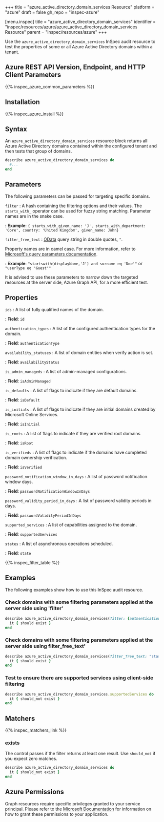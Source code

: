 +++
title = "azure_active_directory_domain_services Resource"
platform = "azure"
draft = false
gh_repo = "inspec-azure"

[menu.inspec]
title = "azure_active_directory_domain_services"
identifier = "inspec/resources/azure/azure_active_directory_domain_services Resource"
parent = "inspec/resources/azure"
+++

Use the `azure_active_directory_domain_services` InSpec audit resource to test the properties of some or all Azure Active Directory domains within a tenant.

## Azure REST API Version, Endpoint, and HTTP Client Parameters

{{% inspec_azure_common_parameters %}}

## Installation

{{% inspec_azure_install %}}

## Syntax

An `azure_active_directory_domain_services` resource block returns all Azure Active Directory domains contained within the configured tenant and then tests that group of domains.

```ruby
describe azure_active_directory_domain_services do
  #...
end
```

## Parameters

The following parameters can be passed for targeting specific domains.

`filter`
: A hash containing the filtering options and their values. The `starts_with_` operator can be used for fuzzy string matching. Parameter names are in the snake case.

: **Example**: `{ starts_with_given_name: 'J', starts_with_department: 'Core', country: 'United Kingdom', given_name: John}`

`filter_free_text`
: [OData](https://www.odata.org/getting-started/basic-tutorial/) query string in double quotes, `"`. 

Property names are in camel case. For more information, refer to [Microsoft's query parameters documentation](https://docs.microsoft.com/en-us/graph/query-parameters#filter-parameter).

: **Example**: `"startswith(displayName,'J') and surname eq 'Doe'"` or `"userType eq 'Guest'"`

It is advised to use these parameters to narrow down the targeted resources at the server side, Azure Graph API, for a more efficient test.

## Properties

`ids`
: A list of fully qualified names of the domain.

: **Field**: `id`

`authentication_types`
: A list of the configured authentication types for the domain.

: **Field**: `authenticationType`

`availability_statuses`
: A list of domain entities when verify action is set.

: **Field**: `availabilityStatus`

`is_admin_manageds`
: A list of admin-managed configurations.

: **Field**: `isAdminManaged`

`is_defaults`
: A list of flags to indicate if they are default domains.

: **Field**: `isDefault`

`is_initials`
: A list of flags to indicate if they are initial domains created by Microsoft Online Services.

: **Field**: `isInitial`

`is_roots`
: A list of flags to indicate if they are verified root domains.

: **Field**: `isRoot`

`is_verifieds`
: A list of flags to indicate if the domains have completed domain ownership verification.

: **Field**: `isVerified`

`password_notification_window_in_days`
: A list of password notification window days.

: **Field**: `passwordNotificationWindowInDays`

`password_validity_period_in_days`
: A list of password validity periods in days.

: **Field**: `passwordValidityPeriodInDays`

`supported_services`
: A list of capabilities assigned to the domain.

: **Field**: `supportedServices`

`states`
: A list of asynchronous operations scheduled.

: **Field**: `state`

{{% inspec_filter_table %}}

## Examples

The following examples show how to use this InSpec audit resource.

### Check domains with some filtering parameters applied at the server side using 'filter'

```ruby
describe azure_active_directory_domain_services(filter: {authenticationType: "authenticationType-value"}) do
  it { should exist }
end
```

### Check domains with some filtering parameters applied at the server side using filter_free_text'

```ruby
describe azure_active_directory_domain_services(filter_free_text: "startswith(authenticationType,'authenticationType-value')") do
  it { should exist }
end
```

### Test to ensure there are supported services using client-side filtering

```ruby
describe azure_active_directory_domain_services.supportedServices do
  it { should_not exist }
end
```

## Matchers

{{% inspec_matchers_link %}}

### exists

The control passes if the filter returns at least one result. Use `should_not` if you expect zero matches.

```ruby
describe azure_active_directory_domain_services do
  it { should_not exist }
end
```

## Azure Permissions

Graph resources require specific privileges granted to your service principal. Please refer to the [Microsoft Documentation](https://docs.microsoft.com/en-us/azure/active-directory/develop/active-directory-integrating-applications#updating-an-application) for information on how to grant these permissions to your application.
